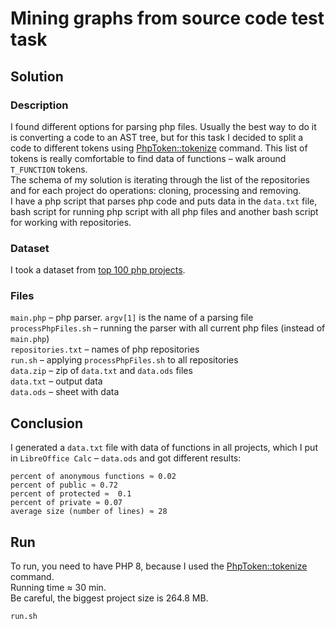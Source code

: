 # Mining graphs from source code test task
## Solution
### Description
I found different options for parsing php files. Usually the best way to do it is converting a code to an AST tree, but for this task I decided to split a code to different tokens using [PhpToken::tokenize](https://www.php.net/manual/en/phptoken.tokenize.php) command. This list of tokens is really comfortable to find data of functions – walk around `T_FUNCTION` tokens.\
The schema of my solution is iterating through the list of the repositories and for each project do operations: cloning, processing and removing.\
I have a php script that parses php code and puts data in the `data.txt` file, bash script for running php script with all php files and another bash script for working with repositories.
### Dataset
I took a dataset from [top 100 php projects](https://github.com/ozh/top_100_PHP_projects).
### Files
`main.php` – php parser. `argv[1]` is the name of a parsing file\
`processPhpFiles.sh` – running the parser with all current php files (instead of `main.php`)\
`repositories.txt` – names of php repositories\
`run.sh` – applying `processPhpFiles.sh` to all repositories\
`data.zip` – zip of `data.txt` and `data.ods` files\
`data.txt` – output data\
`data.ods` – sheet with data
## Conclusion
I generated a `data.txt` file with data of functions in all projects, which I put in `LibreOffice Calc` – `data.ods` and got different results:
```
percent of anonymous functions ≈ 0.02
percent of public ≈ 0.72
percent of protected ≈  0.1
percent of private ≈ 0.07
average size (number of lines) ≈ 28
```
## Run
To run, you need to have PHP 8, because I used the [PhpToken::tokenize](https://www.php.net/manual/en/phptoken.tokenize.php) command.\
Running time ≈ 30 min.\
Be careful, the biggest project size is 264.8 MB.
```
run.sh
```
